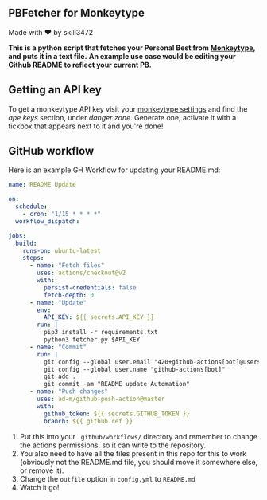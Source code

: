 ## PBFetcher for Monkeytype
Made with ❤️ by skill3472


**This is a python script that fetches your Personal Best from [Monkeytype](monkeytype.com), and puts it in a text file.**
**An example use case would be editing your Github README to reflect your current PB.**

## Getting an API key
To get a monkeytype API key visit your [monkeytype settings](https://monkeytype.com/settings) and find the *ape keys* section, under *danger zone*. Generate one, activate it with a tickbox that appears next to it and you're done!

## GitHub workflow
Here is an example GH Workflow for updating your README.md:
```yml
name: README Update

on:
  schedule:
    - cron: "1/15 * * * *"
  workflow_dispatch:

jobs:
  build:
    runs-on: ubuntu-latest
    steps:
      - name: "Fetch files"
        uses: actions/checkout@v2
        with:
          persist-credentials: false
          fetch-depth: 0
      - name: "Update"
        env:
          API_KEY: ${{ secrets.API_KEY }}
        run: |
          pip3 install -r requirements.txt
          python3 fetcher.py $API_KEY
      - name: "Commit"
        run: |
          git config --global user.email "420+github-actions[bot]@users.noreply.github.com"
          git config --global user.name "github-actions[bot]"
          git add .
          git commit -am "README update Automation"
      - name: "Push changes"
        uses: ad-m/github-push-action@master
        with:
          github_token: ${{ secrets.GITHUB_TOKEN }}
          branch: ${{ github.ref }}
```
1. Put this into your `.github/workflows/` directory and remember to change the actions permissions, so it can write to the repository. 
2. You also need to have all the files present in this repo for this to work (obviously not the README.md file, you should move it somewhere else, or remove it). 
3. Change the `outfile` option in `config.yml` to `README.md`
4. Watch it go!
